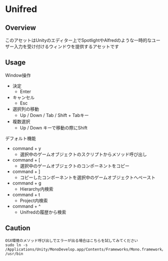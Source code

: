 Unifred
====

## Overview
このアセットはUnityのエディター上でSpotlightやAlfredのような一時的なユーザー入力を受け付けるウィンドウを提供するアセットです  

## Usage
Window操作  
* 決定  
	* Enter  
* キャンセル  
	* Esc  
* 選択列の移動  
	* Up / Down / Tab / Shift + Tabキー  
* 複数選択  
	* Up / Down キーで移動の際にShift  
  
  
  
デフォルト機能  
* command + y  
	* 選択中のゲームオブジェクトのスクリプトからメソッド呼び出し  
* command + [  
	* 選択中のゲームオブジェクトのコンポーネントをコピー  
* command + ]  
	* コピーしたコンポーネントを選択中のゲームオブジェクトへペースト  
* command + g  
	* Hierarchy内検索  
* command + t  
	* Project内検索  
* command + ^  
	* Unifredの履歴から検索  

## Caution
	OSX環境のメソッド呼び出しでエラーが出る場合はこちらを試してみてください
	sudo ln -s /Applications/Unity/MonoDevelop.app/Contents/Frameworks/Mono.framework/Versions/{Version}/bin/gmcs /usr/bin
